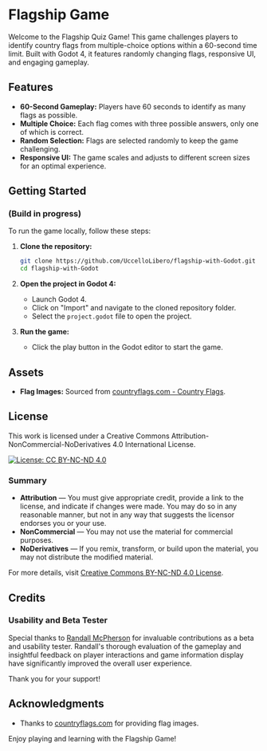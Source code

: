 # Flagship Game

Welcome to the Flagship Quiz Game! This game challenges players to identify country flags from multiple-choice options within a 60-second time limit. Built with Godot 4, it features randomly changing flags, responsive UI, and engaging gameplay.

## Features

- **60-Second Gameplay:** Players have 60 seconds to identify as many flags as possible.
- **Multiple Choice:** Each flag comes with three possible answers, only one of which is correct.
- **Random Selection:** Flags are selected randomly to keep the game challenging.
- **Responsive UI:** The game scales and adjusts to different screen sizes for an optimal experience.

## Getting Started

### (Build in progress)

To run the game locally, follow these steps:

1. **Clone the repository:**
	```sh
	git clone https://github.com/UccelloLibero/flagship-with-Godot.git
	cd flagship-with-Godot
	```

2. **Open the project in Godot 4:**
	- Launch Godot 4.
	- Click on "Import" and navigate to the cloned repository folder.
	- Select the `project.godot` file to open the project.

3. **Run the game:**
	- Click the play button in the Godot editor to start the game.

## Assets

- **Flag Images:** Sourced from [countryflags.com - Country Flags](https://www.countryflags.com/image-overview/).

## License

This work is licensed under a Creative Commons Attribution-NonCommercial-NoDerivatives 4.0 International License. 

[![License: CC BY-NC-ND 4.0](https://licensebuttons.net/l/by-nc-nd/4.0/88x31.png)](http://creativecommons.org/licenses/by-nc-nd/4.0/)

### Summary
- **Attribution** — You must give appropriate credit, provide a link to the license, and indicate if changes were made. You may do so in any reasonable manner, but not in any way that suggests the licensor endorses you or your use.
- **NonCommercial** — You may not use the material for commercial purposes.
- **NoDerivatives** — If you remix, transform, or build upon the material, you may not distribute the modified material.

For more details, visit [Creative Commons BY-NC-ND 4.0 License](http://creativecommons.org/licenses/by-nc-nd/4.0/).

## Credits

### Usability and Beta Tester

Special thanks to [Randall McPherson](https://github.com/rlmcpherson) for invaluable contributions as a beta and usability tester. Randall's thorough evaluation of the gameplay and insightful feedback on player interactions and game information display have significantly improved the overall user experience. 

Thank you for your support! 

## Acknowledgments

- Thanks to [countryflags.com](https://www.countryflags.com/about/) for providing flag images.

Enjoy playing and learning with the Flagship Game!
